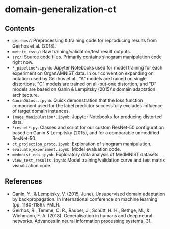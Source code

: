 # domain-generalization-ct

## Contents

- `geirhos/`: Preprocessing & training code for reproducing results from Geirhos et al. (2018).
- `metric_csvs/`: Raw training/validation/test result outputs.
- `src/`: Source code files. Primarily contains sinogram manipulation code right now.
- `*_pipeline*.ipynb`: Jupyter Notebooks used for model training for each experiment on OrganAMNIST data. In our convention expanding on notation used by Geirhos et al., "A" models are trained on single distortions, "C" models are trained on all-but-one distortion, and "D" models are based on Ganin & Lempitsky (2015)'s domain adaptation architecture.
- `GaninDALoss.ipynb`: Quick demonstration that the loss function component used for the label predictor successfully excludes influence of target domain instances.
- `Image_Manipulation*.ipynb`: Jupyter Notebooks for producing distorted data.
- `*resnet*.py`: Classes and script for our custom ResNet-50 configuration based on Ganin & Lempitsky (2015), and for a comparable unmodified ResNet-50.
- `ct_projection_proto.ipynb`: Exploration of sinogram manipulation.
- `evaluate_experiment.ipynb`: Model evaluation code.
- `medmnist_eda.ipynb`: Exploratory data analysis of MedMNIST datasets.
- `view_test_results.ipynb`: Model training/validation curve and test matrix visualization code. 

## References

- Ganin, Y., & Lempitsky, V. (2015, June). Unsupervised domain adaptation by backpropagation. In International conference on machine learning (pp. 1180-1189). PMLR.
- Geirhos, R., Temme, C. R., Rauber, J., Schütt, H. H., Bethge, M., & Wichmann, F. A. (2018). Generalisation in humans and deep neural networks. Advances in neural information processing systems, 31.


